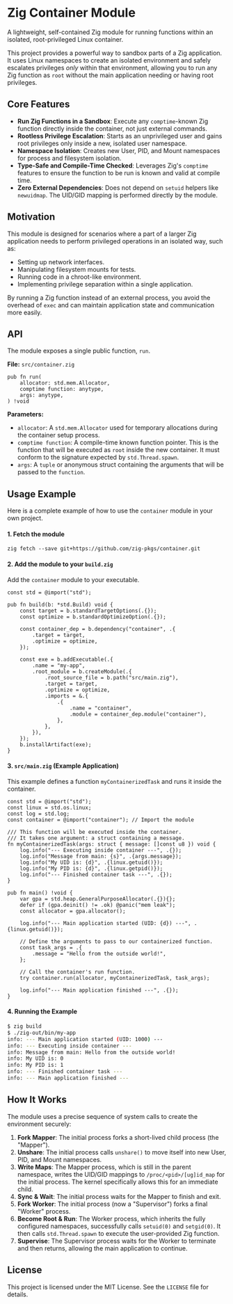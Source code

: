 # Zig Container Module

A lightweight, self-contained Zig module for running functions within an isolated, root-privileged Linux container.

This project provides a powerful way to sandbox parts of a Zig application. It uses Linux namespaces to create an isolated environment and safely escalates privileges *only* within that environment, allowing you to run any Zig function as `root` without the main application needing or having root privileges.

## Core Features

-   **Run Zig Functions in a Sandbox**: Execute any `comptime`-known Zig function directly inside the container, not just external commands.
-   **Rootless Privilege Escalation**: Starts as an unprivileged user and gains root privileges only inside a new, isolated user namespace.
-   **Namespace Isolation**: Creates new User, PID, and Mount namespaces for process and filesystem isolation.
-   **Type-Safe and Compile-Time Checked**: Leverages Zig's `comptime` features to ensure the function to be run is known and valid at compile time.
-   **Zero External Dependencies**: Does not depend on `setuid` helpers like `newuidmap`. The UID/GID mapping is performed directly by the module.

## Motivation

This module is designed for scenarios where a part of a larger Zig application needs to perform privileged operations in an isolated way, such as:
-   Setting up network interfaces.
-   Manipulating filesystem mounts for tests.
-   Running code in a chroot-like environment.
-   Implementing privilege separation within a single application.

By running a Zig function instead of an external process, you avoid the overhead of `exec` and can maintain application state and communication more easily.

## API

The module exposes a single public function, `run`.

**File:** `src/container.zig`
```zig
pub fn run(
    allocator: std.mem.Allocator,
    comptime function: anytype,
    args: anytype,
) !void
```

**Parameters:**

-   `allocator`: A `std.mem.Allocator` used for temporary allocations during the container setup process.
-   `comptime function`: A compile-time known function pointer. This is the function that will be executed as `root` inside the new container. It must conform to the signature expected by `std.Thread.spawn`.
-   `args`: A `tuple` or anonymous struct containing the arguments that will be passed to the `function`.

## Usage Example

Here is a complete example of how to use the `container` module in your own project.

#### 1. Fetch the module

```
zig fetch --save git+https://github.com/zig-pkgs/container.git
```

#### 2. Add the module to your `build.zig`

Add the `container` module to your executable.

```zig
const std = @import("std");

pub fn build(b: *std.Build) void {
    const target = b.standardTargetOptions(.{});
    const optimize = b.standardOptimizeOption(.{});

    const container_dep = b.dependency("container", .{
        .target = target,
        .optimize = optimize,
    });

    const exe = b.addExecutable(.{
        .name = "my-app",
        .root_module = b.createModule(.{
            .root_source_file = b.path("src/main.zig"),
            .target = target,
            .optimize = optimize,
            .imports = &.{
                .{
                    .name = "container",
                    .module = container_dep.module("container"),
                },
            },
        }),
    });
    b.installArtifact(exe);
}
```

#### 3. `src/main.zig` (Example Application)

This example defines a function `myContainerizedTask` and runs it inside the container.

```zig
const std = @import("std");
const linux = std.os.linux;
const log = std.log;
const container = @import("container"); // Import the module

/// This function will be executed inside the container.
/// It takes one argument: a struct containing a message.
fn myContainerizedTask(args: struct { message: []const u8 }) void {
    log.info("--- Executing inside container ---", .{});
    log.info("Message from main: {s}", .{args.message});
    log.info("My UID is: {d}", .{linux.getuid()});
    log.info("My PID is: {d}", .{linux.getpid()});
    log.info("--- Finished container task ---", .{});
}

pub fn main() !void {
    var gpa = std.heap.GeneralPurposeAllocator(.{}){};
    defer if (gpa.deinit() != .ok) @panic("mem leak");
    const allocator = gpa.allocator();

    log.info("--- Main application started (UID: {d}) ---", .{linux.getuid()});

    // Define the arguments to pass to our containerized function.
    const task_args = .{
        .message = "Hello from the outside world!",
    };

    // Call the container's run function.
    try container.run(allocator, myContainerizedTask, task_args);

    log.info("--- Main application finished ---", .{});
}
```

#### 4. Running the Example

```sh
$ zig build
$ ./zig-out/bin/my-app
info: --- Main application started (UID: 1000) ---
info: --- Executing inside container ---
info: Message from main: Hello from the outside world!
info: My UID is: 0
info: My PID is: 1
info: --- Finished container task ---
info: --- Main application finished ---
```

## How It Works

The module uses a precise sequence of system calls to create the environment securely:

1.  **Fork Mapper**: The initial process forks a short-lived child process (the "Mapper").
2.  **Unshare**: The initial process calls `unshare()` to move itself into new User, PID, and Mount namespaces.
3.  **Write Maps**: The Mapper process, which is still in the parent namespace, writes the UID/GID mappings to `/proc/<pid>/[ug]id_map` for the initial process. The kernel specifically allows this for an immediate child.
4.  **Sync & Wait**: The initial process waits for the Mapper to finish and exit.
5.  **Fork Worker**: The initial process (now a "Supervisor") forks a final "Worker" process.
6.  **Become Root & Run**: The Worker process, which inherits the fully configured namespaces, successfully calls `setuid(0)` and `setgid(0)`. It then calls `std.Thread.spawn` to execute the user-provided Zig function.
7.  **Supervise**: The Supervisor process waits for the Worker to terminate and then returns, allowing the main application to continue.

## License

This project is licensed under the MIT License. See the `LICENSE` file for details.
